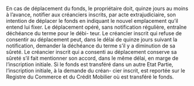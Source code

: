 En cas de déplacement du fonds, le propriétaire doit, quinze jours au moins à
l’avance, notifier aux créanciers inscrits, par acte extrajudiciaire, son intention de déplacer le
fonds en indiquant le nouvel emplacement qu’il entend lui fixer.
Le déplacement opéré, sans notification régulière, entraîne déchéance du terme pour le débi-
teur.
Le créancier inscrit qui refuse de consentir au déplacement peut, dans le délai de quinze jours
suivant la notification, demander la déchéance du terme s’il y a diminution de sa sûreté.
Le créancier inscrit qui a consenti au déplacement conserve sa sûreté s’il fait mentionner son
accord, dans le même délai, en marge de l’inscription initiale.
Si le fonds est transféré dans un autre Etat Partie, l’inscription initiale, à la demande du créan-
cier inscrit, est reportée sur le Registre du Commerce et du Crédit Mobilier où est transféré le
fonds.